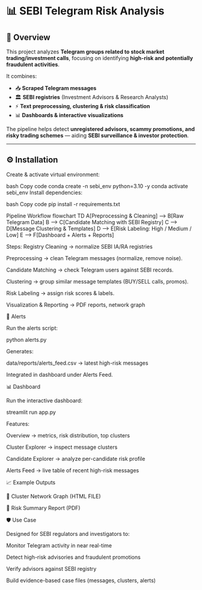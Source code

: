 # 📊 SEBI Telegram Risk Analysis

## 📌 Overview  
This project analyzes **Telegram groups related to stock market trading/investment calls**, focusing on identifying **high-risk and potentially fraudulent activities**.  

It combines:  
- 📥 **Scraped Telegram messages**  
- 🏛 **SEBI registries** (Investment Advisors & Research Analysts)  
- ⚡ **Text preprocessing, clustering & risk classification**  
- 📊 **Dashboards & interactive visualizations**  

The pipeline helps detect **unregistered advisors, scammy promotions, and risky trading schemes** — aiding **SEBI surveillance & investor protection**.  

---


## ⚙️ Installation  
Create & activate virtual environment:

bash
Copy code
conda create -n sebi_env python=3.10 -y
conda activate sebi_env
Install dependencies:

bash
Copy code
pip install -r requirements.txt

Pipeline Workflow
flowchart TD
    A[Preprocessing & Cleaning] --> B[Raw Telegram Data]
    B --> C[Candidate Matching with SEBI Registry]
    C --> D[Message Clustering & Templates]
    D --> E[Risk Labeling: High / Medium / Low]
    E --> F[Dashboard + Alerts + Reports]

Steps:
Registry Cleaning → normalize SEBI IA/RA registries

Preprocessing → clean Telegram messages (normalize, remove noise).

Candidate Matching → check Telegram users against SEBI records.

Clustering → group similar message templates (BUY/SELL calls, promos).

Risk Labeling → assign risk scores & labels.

Visualization & Reporting →  PDF reports, network graph

🚨 Alerts

Run the alerts script:

python alerts.py


Generates:

data/reports/alerts_feed.csv → latest high-risk messages

Integrated in dashboard under Alerts Feed.

📊 Dashboard

Run the interactive dashboard:

streamlit run app.py

Features:

Overview → metrics, risk distribution, top clusters

Cluster Explorer → inspect message clusters

Candidate Explorer → analyze per-candidate risk profile

Alerts Feed → live table of recent high-risk messages

📈 Example Outputs

📌 Cluster Network Graph (HTML FILE)


📌 Risk Summary Report (PDF)


🛡️ Use Case

Designed for SEBI regulators and investigators to:

Monitor Telegram activity in near real-time

Detect high-risk advisories and fraudulent promotions

Verify advisors against SEBI registry

Build evidence-based case files (messages, clusters, alerts)
